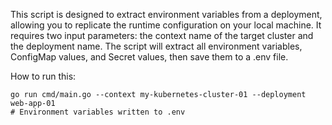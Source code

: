 This script is designed to extract environment variables from a deployment, 
allowing you to replicate the runtime configuration on your local machine. 
It requires two input parameters: the context name of the target cluster and the deployment name.
The script will extract all environment variables, ConfigMap values, and Secret values, 
then save them to a .env file.

How to run this:
```shell
go run cmd/main.go --context my-kubernetes-cluster-01 --deployment web-app-01
# Environment variables written to .env
```